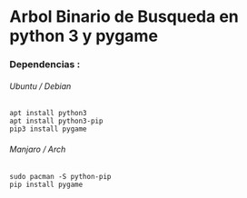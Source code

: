# Arbol Binario de Busqueda en python 3 y pygame

### Dependencias :

###### Ubuntu / Debian
```
apt install python3
apt install python3-pip
pip3 install pygame
```

###### Manjaro / Arch

```
sudo pacman -S python-pip
pip install pygame
```
